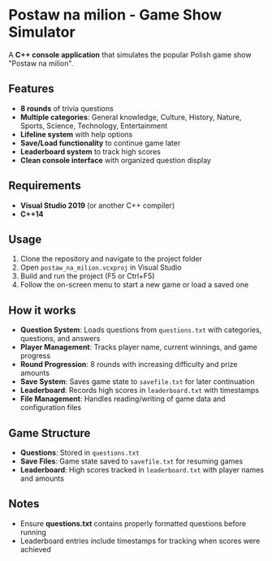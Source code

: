 # Postaw na milion - Game Show Simulator

A **C++ console application** that simulates the popular Polish game show "Postaw na milion".

## Features

- **8 rounds** of trivia questions
- **Multiple categories**: General knowledge, Culture, History, Nature, Sports, Science, Technology, Entertainment
- **Lifeline system** with help options
- **Save/Load functionality** to continue game later
- **Leaderboard system** to track high scores
- **Clean console interface** with organized question display

## Requirements
- **Visual Studio 2019** (or another C++ compiler)
- **C++14**

## Usage
1. Clone the repository and navigate to the project folder
2. Open `postaw_na_milion.vcxproj` in Visual Studio
3. Build and run the project (F5 or Ctrl+F5)
4. Follow the on-screen menu to start a new game or load a saved one

## How it works
- **Question System**: Loads questions from `questions.txt` with categories, questions, and answers
- **Player Management**: Tracks player name, current winnings, and game progress
- **Round Progression**: 8 rounds with increasing difficulty and prize amounts
- **Save System**: Saves game state to `savefile.txt` for later continuation
- **Leaderboard**: Records high scores in `leaderboard.txt` with timestamps
- **File Management**: Handles reading/writing of game data and configuration files

## Game Structure
- **Questions**: Stored in `questions.txt`
- **Save Files**: Game state saved to `savefile.txt` for resuming games
- **Leaderboard**: High scores tracked in `leaderboard.txt` with player names and amounts

## Notes
- Ensure **questions.txt** contains properly formatted questions before running
- Leaderboard entries include timestamps for tracking when scores were achieved